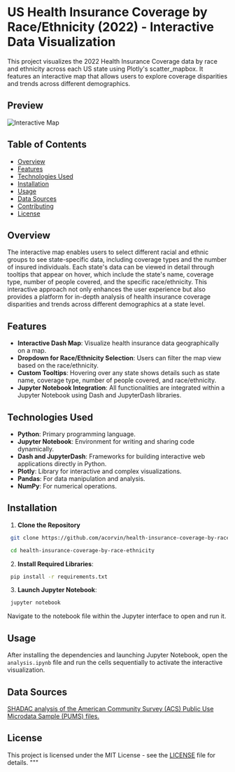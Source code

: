 # US Health Insurance Coverage by Race/Ethnicity (2022) - Interactive Data Visualization

This project visualizes the 2022 Health Insurance Coverage data by race and ethnicity across each US state using Plotly's scatter_mapbox. It features an interactive map that allows users to explore coverage disparities and trends across different demographics.

## Preview
![Interactive Map](interactive-map.gif)

## Table of Contents
- [Overview](#overview)
- [Features](#features)
- [Technologies Used](#technologies-used)
- [Installation](#installation)
- [Usage](#usage)
- [Data Sources](#data)
- [Contributing](#contributing)
- [License](#license)

## Overview

The interactive map enables users to select different racial and ethnic groups to see state-specific data, including coverage types and the number of insured individuals. Each state's data can be viewed in detail through tooltips that appear on hover, which include the state's name, coverage type, number of people covered, and the specific race/ethnicity. This interactive approach not only enhances the user experience but also provides a platform for in-depth analysis of health insurance coverage disparities and trends across different demographics at a state level.


## Features

- **Interactive Dash Map**: Visualize health insurance data geographically on a map.
- **Dropdown for Race/Ethnicity Selection**: Users can filter the map view based on the race/ethnicity.
- **Custom Tooltips**: Hovering over any state shows details such as state name, coverage type, number of people covered, and race/ethnicity.
- **Jupyter Notebook Integration**: All functionalities are integrated within a Jupyter Notebook using Dash and JupyterDash libraries.

## Technologies Used

- **Python**: Primary programming language.
- **Jupyter Notebook**: Environment for writing and sharing code dynamically.
- **Dash and JupyterDash**: Frameworks for building interactive web applications directly in Python.
- **Plotly**: Library for interactive and complex visualizations.
- **Pandas**: For data manipulation and analysis.
- **NumPy**: For numerical operations.

## Installation

1. **Clone the Repository**

  ```bash
   git clone https://github.com/acorvin/health-insurance-coverage-by-race-ethnicity.git

   cd health-insurance-coverage-by-race-ethnicity
  ```

2. **Install Required Libraries**:

  ```bash
   pip install -r requirements.txt
  ```

3. **Launch Jupyter Notebook**:

  ```bash
   jupyter notebook
  ```

Navigate to the notebook file within the Jupyter interface to open and run it.

## Usage

After installing the dependencies and launching Jupyter Notebook, open the `analysis.ipynb` file and run the cells sequentially to activate the interactive visualization.

## Data Sources

[SHADAC analysis of the American Community Survey (ACS) Public Use Microdata Sample (PUMS) files.](https://statehealthcompare.shadac.org/table/29/health-insurance-coverage-type-by-race-ethnicity#2,3,4,5,6,7,8,9,10,11,12,13,14,15,16,17,18,19,20,21,22,23,24,25,26,27,28,29,30,31,32,33,34,35,36,37,38,39,40,41,42,43,44,45,46,47,48,49,50,51,52/39,40,41,42,238,43,239,1,8,6/42/58)


## License

This project is licensed under the MIT License - see the [LICENSE](LICENSE.md) file for details.
"""